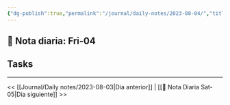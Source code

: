 ```yaml
---
{"dg-publish":true,"permalink":"/journal/daily-notes/2023-08-04/","title":"DLNT","tags":["Daily"],"noteIcon":"","created":"2023-08-04T12:09:07.418-05:00","updated":"2023-08-10T15:23:42.565-05:00"}
---
```



## 📅 Nota diaria: Fri-04


## Tasks 


- - - 

<< [[Journal/Daily notes/2023-08-03\|Dia anterior]] | [[📅 Nota Diaria Sat-05\|Dia siguiente]] >>
